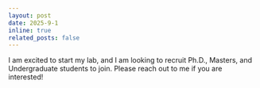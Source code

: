 ```yaml
---
layout: post
date: 2025-9-1
inline: true
related_posts: false
---
```


I am excited to start my lab, and I am looking to recruit Ph.D., Masters, and Undergraduate students to join. Please reach out to me if you are interested!
